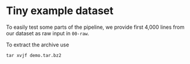 # Tiny example dataset

To easily test some parts of the pipeline, we provide first 4,000 lines from our dataset
as raw input in `00-raw`.

To extract the archive use 

    tar xvjf demo.tar.bz2

